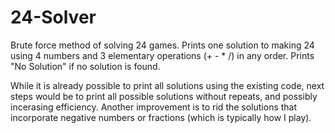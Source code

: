 # 24-Solver
Brute force method of solving 24 games. Prints one solution to making 24 using 4 numbers and 3 elementary operations (+ - * /) in any order. Prints "No Solution" if no solution is found. 

While it is already possible to print all solutions using the existing code, next steps would be to print all possible solutions without repeats, and possibly incerasing efficiency. Another improvement is to rid the solutions that incorporate negative numbers or fractions (which is typically how I play).
